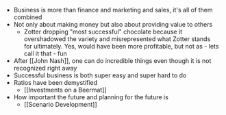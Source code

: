 - Business is more than finance and marketing and sales, it's all of them combined
- Not only about making money but also about providing value to others
	- Zotter dropping "most successful" chocolate because it overshadowed the variety and misrepresented what Zotter stands for ultimately. Yes, would have been more profitable, but not as - lets call it that - fun
- After [[John Nash]], one can do incredible things even though it is not recognized right away
- Successful business is both super easy and super hard to do
- Ratios have been demystified
	- [[Investments on a Beermat]]
- How important the future and planning for the future is
	- [[Scenario Development]]
